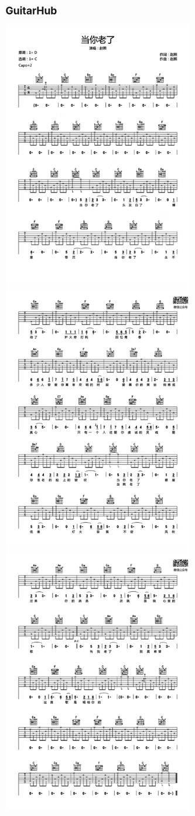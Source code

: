 # GuitarHub

![当你老了吉他谱_C调原版编配_赵照_0](./当你老了吉他谱_C调原版编配_赵照_0.jpg)
![当你老了吉他谱_C调原版编配_赵照_1](./当你老了吉他谱_C调原版编配_赵照_1.jpg)
![当你老了吉他谱_C调原版编配_赵照_2](./当你老了吉他谱_C调原版编配_赵照_2.jpg)
